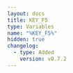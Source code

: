 ```yaml
---
layout: docs
title: KEY_F5
type: Variables
name: "%KEY_F5%"
hidden: true
changelog:
  - type: Added
    version: v0.7.2
---
```

